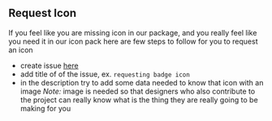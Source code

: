 
## Request Icon

If you feel like you are missing icon in our package, and you really feel like you need it in our icon pack
here are few steps to follow for you to request an icon

- create issue [here](https://github.com/Stunnity/stunicons/issues/new)
- add title of of the issue, ex. `requesting badge icon`
- in the description try to add some data needed to know that icon with an image 
*Note:* image is needed so that designers who also contribute to the project can really know what is the thing they are really going to be making for you